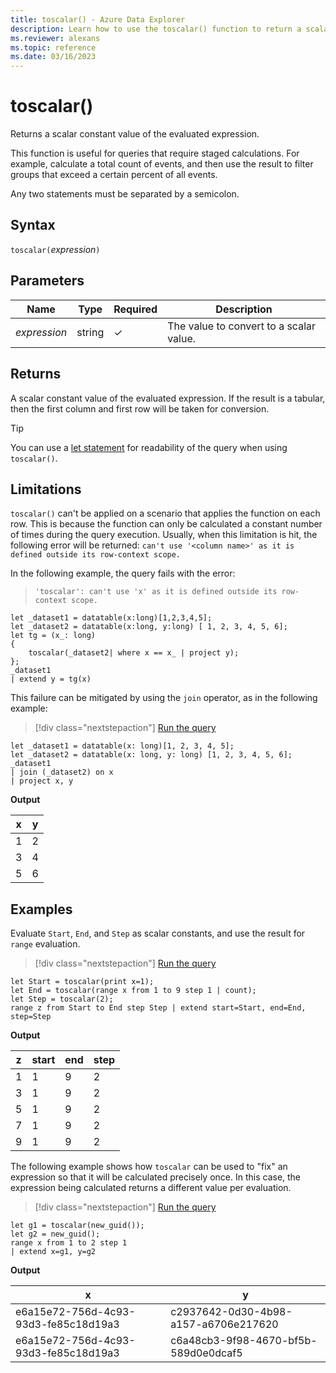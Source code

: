 ```yaml
---
title: toscalar() - Azure Data Explorer
description: Learn how to use the toscalar() function to return a scalar constant value of the evaluated expression.
ms.reviewer: alexans
ms.topic: reference
ms.date: 03/16/2023
---
```

# toscalar()

Returns a scalar constant value of the evaluated expression.

This function is useful for queries that require staged calculations. For example,
calculate a total count of events, and then use the result to filter groups
that exceed a certain percent of all events.

Any two statements must be separated by a semicolon.

## Syntax

`toscalar(`*expression*`)`

## Parameters

|Name|Type|Required|Description|
|--|--|--|--|
| *expression* | string | &check; | The value to convert to a scalar value.|

## Returns

A scalar constant value of the evaluated expression.
If the result is a tabular, then the first column and first row will be taken for conversion.

> [!TIP]
> You can use a [let statement](letstatement.md) for readability of the query when using `toscalar()`.

## Limitations

`toscalar()` can't be applied on a scenario that applies the function on each row. This is because the function can only be calculated a constant number of times during the query execution.
Usually, when this limitation is hit, the following error will be returned: `can't use '<column name>' as it is defined outside its row-context scope.`

In the following example, the query fails with the error:

> `'toscalar': can't use 'x' as it is defined outside its row-context scope.` 

```kusto
let _dataset1 = datatable(x:long)[1,2,3,4,5];
let _dataset2 = datatable(x:long, y:long) [ 1, 2, 3, 4, 5, 6];
let tg = (x_: long)
{
    toscalar(_dataset2| where x == x_ | project y);
};
_dataset1
| extend y = tg(x)
```

This failure can be mitigated by using the `join` operator, as in the following example:

> [!div class="nextstepaction"]
> <a href="https://dataexplorer.azure.com/clusters/help/databases/Samples?query=H4sIAAAAAAAAA8tJLVGIT0ksSSxOLTFUsFUAMUsSk3JSNSqsFHLy89I1ow11FIx0FIx1FEx0FExjrblykLQYYdOio1AJ1auAqllHwQyoH24dV41CVn5mnoIG3DRNhfw8hQoFoERBUX5WanKJQgXQMAB+d0ZipAAAAA==" target="_blank">Run the query</a>

```kusto
let _dataset1 = datatable(x: long)[1, 2, 3, 4, 5];
let _dataset2 = datatable(x: long, y: long) [1, 2, 3, 4, 5, 6];
_dataset1
| join (_dataset2) on x 
| project x, y
```

**Output**

|x|y|
|---|---|
|1|2|
|3|4|
|5|6|

## Examples

Evaluate `Start`, `End`, and `Step` as scalar constants, and use the result for `range` evaluation.

> [!div class="nextstepaction"]
> <a href="https://dataexplorer.azure.com/clusters/help/databases/Samples?query=H4sIAAAAAAAAA02NQQrCQAxF94J3+EuFbupOJEtP0BMMNS3COFPSCIP08M1kELoL/7/3E1kxaBAFQfM6hhjkssg7KQr118f5FI14ptexl5BmRsEk+YPectyxKi92bxjzN+lfHGp6MG+1aPqv6e25TdQfPuLOBi7KHllPTnWwgIzrHKQK7lv8zY7AAAAA" target="_blank">Run the query</a>

```kusto
let Start = toscalar(print x=1);
let End = toscalar(range x from 1 to 9 step 1 | count);
let Step = toscalar(2);
range z from Start to End step Step | extend start=Start, end=End, step=Step
```

**Output**

|z|start|end|step|
|---|---|---|---|
|1|1|9|2|
|3|1|9|2|
|5|1|9|2|
|7|1|9|2|
|9|1|9|2|

The following example shows how `toscalar` can be used to "fix" an expression
so that it will be calculated precisely once. In this case, the expression being
calculated returns a different value per evaluation.

> [!div class="nextstepaction"]
> <a href="https://dataexplorer.azure.com/clusters/help/databases/Samples?query=H4sIAAAAAAAAA0XLsQqAIBRG4T3wHf5RoUXX8FlC8nYJTEONDHr4bGo9HydQBWtY1FQWF1yWka6Zz81LpSYxhM9N9z/3ml1kQsOa0w7dXxiUSge0GB5QqxQ9mmU94rZsXqEZQWVlAAAA" target="_blank">Run the query</a>

```kusto
let g1 = toscalar(new_guid());
let g2 = new_guid();
range x from 1 to 2 step 1
| extend x=g1, y=g2
```

**Output**

|x|y|
|---|---|
|e6a15e72-756d-4c93-93d3-fe85c18d19a3|c2937642-0d30-4b98-a157-a6706e217620|
|e6a15e72-756d-4c93-93d3-fe85c18d19a3|c6a48cb3-9f98-4670-bf5b-589d0e0dcaf5|
